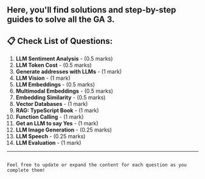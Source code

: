 Here, you'll find solutions and step-by-step guides to solve all the GA 3.
---

## 📋 Check List of Questions:

1. **LLM Sentiment Analysis** - (0.5 marks)
2. **LLM Token Cost** - (0.5 marks)
3. **Generate addresses with LLMs** - (1 mark)
4. **LLM Vision** - (1 mark)
5. **LLM Embeddings** - (0.5 marks)
6. **Multimodal Embeddings** - (0.5 marks)
7. **Embedding Similarity** - (0.5 marks)
8. **Vector Databases** - (1 mark)
9. **RAG: TypeScript Book** - (1 mark)
10. **Function Calling** - (1 mark)
11. **Get an LLM to say Yes** - (1 mark)
12. **LLM Image Generation** - (0.25 marks)
13. **LLM Speech** - (0.25 marks)
14. **LLM Evaluation** - (1 mark)

---
```

Feel free to update or expand the content for each question as you complete them!

